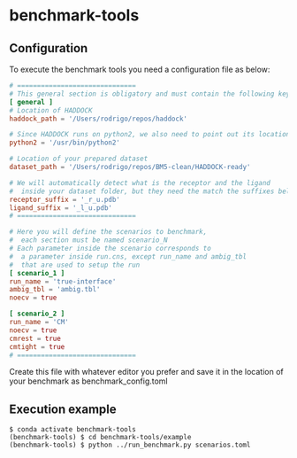 # benchmark-tools

## Configuration

To execute the benchmark tools you need a configuration file as below:

```toml
# ==============================
# This general section is obligatory and must contain the following keys
[ general ]
# Location of HADDOCK
haddock_path = '/Users/rodrigo/repos/haddock'

# Since HADDOCK runs on python2, we also need to point out its location
python2 = '/usr/bin/python2'

# Location of your prepared dataset
dataset_path = '/Users/rodrigo/repos/BM5-clean/HADDOCK-ready'

# We will automatically detect what is the receptor and the ligand
#  inside your dataset folder, but they need the match the suffixes below
receptor_suffix = '_r_u.pdb'
ligand_suffix = '_l_u.pdb'
# ==============================

# Here you will define the scenarios to benchmark,
#  each section must be named scenario_N
# Each parameter inside the scenario corresponds to
#  a parameter inside run.cns, except run_name and ambig_tbl
#  that are used to setup the run
[ scenario_1 ]
run_name = 'true-interface'
ambig_tbl = 'ambig.tbl'
noecv = true

[ scenario_2 ]
run_name = 'CM'
noecv = true
cmrest = true
cmtight = true
# ==============================
```

Create this file with whatever editor you prefer and save it in the location of your benchmark as benchmark_config.toml

## Execution example


    $ conda activate benchmark-tools
    (benchmark-tools) $ cd benchmark-tools/example
    (benchmark-tools) $ python ../run_benchmark.py scenarios.toml
